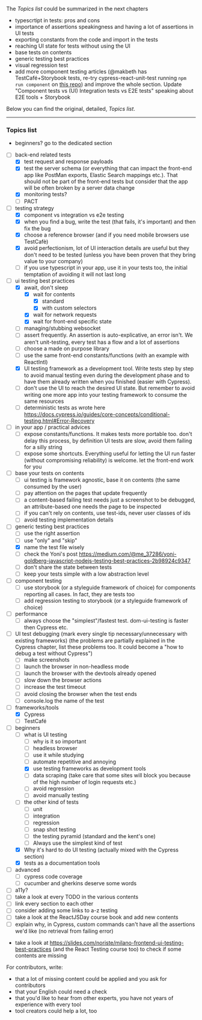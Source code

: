 The _Topics list_ could be summarized in the next chapters

- typescrtipt in tests: pros and cons
- importance of assertions speakingness and having a lot of assertions in UI tests
- exporting constants from the code and import in the tests
- reaching UI state for tests without using the UI
- base tests on contents
- generic testing best practices
- visual regression test
- add more component testing articles (@makbeth has TestCafé+Storybook tests, re-try cypress-react-unit-test running `npm run component` on [this repo](https://github.com/cypress-io/cypress-example-todomvc-redux)) and improve the whole section. Update "Component tests vs (UI) Integration tests vs E2E tests" speaking about E2E tools + Storybook

Below you can find the original, detailed, _Topics list_.

---

### Topics list

- beginners? go to the dedicated section

- [ ] back-end related tests
  - [x] test request and response payloads
  - [x] test the server schema (or everything that can impact the front-end app like PostMan exports, Elastic Search mappings etc.). That should not be part of the front-end tests but consider that the app will be often broken by a server data change
  - [x] monitoring tests?
  - [ ] PACT
- [ ] testing strategy
  - [x] component vs integration vs e2e testing
  - [x] when you find a bug, write the test (that fails, it's important) and then fix the bug
  - [x] choose a reference browser (and if you need mobile browsers use TestCafè)
  - [x] avoid perfectionism, lot of UI interaction details are useful but they don't need to be tested (unless you have been proven that they bring value to your company)
  - [ ] if you use typescript in your app, use it in your tests too, the initial temptation of avoiding it will not last long
- [ ] ui testing best practices
  - [x] await, don't sleep
    - [x] wait for contents
      - [x] standard
      - [x] with custom selectors
    - [x] wait for network requests
    - [x] wait for front-end specific state
  - [ ] managing/stubbing websocket
  - [ ] assert frequently. An assertion is auto-explicative, an error isn't. We aren't unit-testing, every test has a flow and a lot of assertions
  - [ ] choose a made on purpose library
  - [ ] use the same front-end constants/functions (with an example with ReactIntl)
  - [x] UI testing framework as a development tool. Write tests step by step to avoid manual testing even during the development phase and to have them already written when you finished (easier with Cypress).
  - [ ] don't use the UI to reach the desired UI state. But remember to avoid writing one more app into your testing framework to consume the same resources
  - [ ] deterministic tests as wrote here https://docs.cypress.io/guides/core-concepts/conditional-testing.html#Error-Recovery
- [ ] in your app / practical advices
  - [ ] expose constants/functions. It makes tests more portable too. don't delay this process, by definition UI tests are slow, avoid them failing for a silly string
  - [ ] expose some shortcuts. Everything useful for letting the UI run faster (without compromising reliability) is welcome. let the front-end work for you
- [ ] base your tests on contents
  - [ ] ui testing is framework agnostic, base it on contents (the same consumed by the user)
  - [ ] pay attention on the pages that update frequently
  - [ ] a content-based failing test needs just a screenshot to be debugged, an attribute-based one needs the page to be inspected
  - [ ] if you can't rely on contents, use test-ids, never user classes of ids
  - [ ] avoid testing implementation details
- [ ] generic testing best practices
  - [ ] use the right assertion
  - [ ] use "only" and "skip"
  - [x] name the test file wisely
  - [ ] check the Yoni's post https://medium.com/@me_37286/yoni-goldberg-javascript-nodejs-testing-best-practices-2b98924c9347
  - [ ] don't share the state between tests
  - [ ] keep your tests simple with a low abstraction level
- [ ] component testing
  - [ ] use storybook (or a styleguide framework of choice) for components reporting all cases. In fact, they are tests too
  - [ ] add regression testing to storybook (or a styleguide framework of choice)
- [ ] performance
  - [ ] always choose the "simplest"/fastest test. dom-ui-testing is faster then Cypress etc.
- [ ] UI test debugging (mark every single tip necessary/unnecessary with existing frameworks) (the problems are partially explained in the Cypress chapter, list these problems too. It could become a "how to debug a test without Cypress")
  - [ ] make screenshots
  - [ ] launch the browser in non-headless mode
  - [ ] launch the browser with the devtools already opened
  - [ ] slow down the browser actions
  - [ ] increase the test timeout
  - [ ] avoid closing the browser when the test ends
  - [ ] console.log the name of the test
- [ ] frameworks/tools
  - [x] Cypress
  - [ ] TestCafé
- [ ] beginners
  - [ ] what is UI testing
    - [ ] why is it so important
    - [ ] headless browser
    - [ ] use it while studying
    - [ ] automate repetitive and annoying
    - [x] use testing frameworks as development tools
    - [ ] data scraping (take care that some sites will block you because of the high number of login requests etc.)
    - [ ] avoid regression
    - [ ] avoid manually testing
  - [ ] the other kind of tests
    - [ ] unit
    - [ ] integration
    - [ ] regression
    - [ ] snap shot testing
    - [ ] the testing pyramid (standard and the kent's one)
    - [ ] Always use the simplest kind of test
  - [x] Why it's hard to do UI testing (actually mixed with the Cypress section)
  - [x] tests as a documentation tools
- [ ] advanced
  - [ ] cypress code coverage
  - [ ] cucumber and gherkins deserve some words
- [ ] a11y?
- [ ] take a look at every TODO in the various contents
- [ ] link every section to each other
- [ ] consider adding some links to a-z testing
- [ ] take a look at the ReactJSDay course book and add new contents
- [ ] explain why, in Cypress, custom commands can't have all the assertions we'd like (no retrieval from failing error)

- take a look at https://slides.com/noriste/milano-frontend-ui-testing-best-practices (and the React Testing course too) to check if
  some contents are missing

For contributors, write:

- that a lot of missing content could be applied and you ask for contributors
- that your English could need a check
- that you'd like to hear from other experts, you have not years of experience with every tool
- tool creators could help a lot, too

